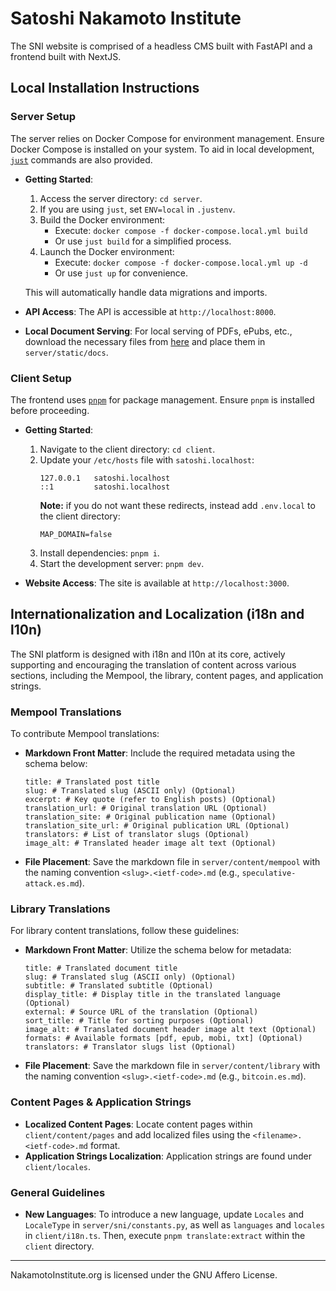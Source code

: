# Satoshi Nakamoto Institute

The SNI website is comprised of a headless CMS built with FastAPI and a frontend built with NextJS.

## Local Installation Instructions

### Server Setup

The server relies on Docker Compose for environment management. Ensure Docker Compose is installed on your system. To aid in local development, [`just`](https://github.com/casey/just) commands are also provided.

- **Getting Started**:

  1. Access the server directory: `cd server`.
  2. If you are using `just`, set `ENV=local` in `.justenv`.
  3. Build the Docker environment:
     - Execute: `docker compose -f docker-compose.local.yml build`
     - Or use `just build` for a simplified process.
  4. Launch the Docker environment:
     - Execute: `docker compose -f docker-compose.local.yml up -d`
     - Or use `just up` for convenience.

  This will automatically handle data migrations and imports.

- **API Access**: The API is accessible at `http://localhost:8000`.

- **Local Document Serving**: For local serving of PDFs, ePubs, etc., download the necessary files from [here](https://cdn.nakamotoinstitute.org/docs/sni-docs.zip) and place them in `server/static/docs`.

### Client Setup

The frontend uses [`pnpm`](https://github.com/pnpm/pnpm) for package management. Ensure `pnpm` is installed before proceeding.

- **Getting Started**:

  1. Navigate to the client directory: `cd client`.
  2. Update your `/etc/hosts` file with `satoshi.localhost`:
     ```
     127.0.0.1   satoshi.localhost
     ::1         satoshi.localhost
     ```
     **Note:** if you do not want these redirects, instead add `.env.local` to the client directory:
     ```
     MAP_DOMAIN=false
     ```
  3. Install dependencies: `pnpm i`.
  4. Start the development server: `pnpm dev`.

- **Website Access**: The site is available at `http://localhost:3000`.

## Internationalization and Localization (i18n and l10n)

The SNI platform is designed with i18n and l10n at its core, actively supporting and encouraging the translation of content across various sections, including the Mempool, the library, content pages, and application strings.

### Mempool Translations

To contribute Mempool translations:

- **Markdown Front Matter**: Include the required metadata using the schema below:

  ```
  title: # Translated post title
  slug: # Translated slug (ASCII only) (Optional)
  excerpt: # Key quote (refer to English posts) (Optional)
  translation_url: # Original translation URL (Optional)
  translation_site: # Original publication name (Optional)
  translation_site_url: # Original publication URL (Optional)
  translators: # List of translator slugs (Optional)
  image_alt: # Translated header image alt text (Optional)
  ```

- **File Placement**: Save the markdown file in `server/content/mempool` with the naming convention `<slug>.<ietf-code>.md` (e.g., `speculative-attack.es.md`).

### Library Translations

For library content translations, follow these guidelines:

- **Markdown Front Matter**: Utilize the schema below for metadata:

  ```
  title: # Translated document title
  slug: # Translated slug (ASCII only) (Optional)
  subtitle: # Translated subtitle (Optional)
  display_title: # Display title in the translated language (Optional)
  external: # Source URL of the translation (Optional)
  sort_title: # Title for sorting purposes (Optional)
  image_alt: # Translated document header image alt text (Optional)
  formats: # Available formats [pdf, epub, mobi, txt] (Optional)
  translators: # Translator slugs list (Optional)
  ```

- **File Placement**: Save the markdown file in `server/content/library` with the naming convention `<slug>.<ietf-code>.md` (e.g., `bitcoin.es.md`).

### Content Pages & Application Strings

- **Localized Content Pages**: Locate content pages within `client/content/pages` and add localized files using the `<filename>.<ietf-code>.md` format.
- **Application Strings Localization**: Application strings are found under `client/locales`.

### General Guidelines

- **New Languages**: To introduce a new language, update `Locales` and `LocaleType` in `server/sni/constants.py`, as well as `languages` and `locales` in `client/i18n.ts`. Then, execute `pnpm translate:extract` within the `client` directory.

---

NakamotoInstitute.org is licensed under the GNU Affero License.
